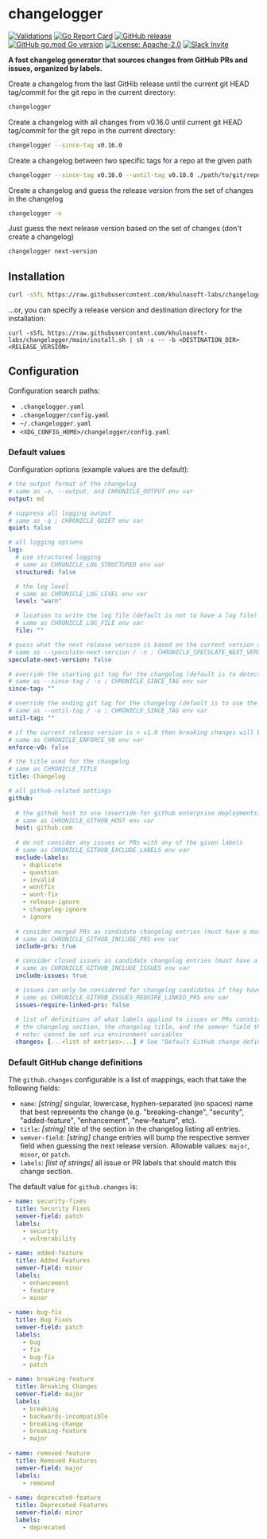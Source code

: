 # changelogger

[![Validations](https://github.com/khulnasoft-labs/changelogger/actions/workflows/validations.yaml/badge.svg)](https://github.com/khulnasoft-labs/changelogger/actions/workflows/validations.yaml)
[![Go Report Card](https://goreportcard.com/badge/github.com/khulnasoft-labs/changelogger)](https://goreportcard.com/report/github.com/khulnasoft-labs/changelogger)
[![GitHub release](https://img.shields.io/github/release/khulnasoft-labs/changelogger.svg)](https://github.com/khulnasoft-labs/changelogger/releases/latest)
[![GitHub go.mod Go version](https://img.shields.io/github/go-mod/go-version/khulnasoft-labs/changelogger.svg)](https://github.com/khulnasoft-labs/changelogger)
[![License: Apache-2.0](https://img.shields.io/badge/License-Apache%202.0-blue.svg)](https://github.com/khulnasoft-labs/changelogger/blob/main/LICENSE)
[![Slack Invite](https://img.shields.io/badge/Slack-Join-blue?logo=slack)](https://khulnasoft-labs.com/slack)


**A fast changelog generator that sources changes from GitHub PRs and issues, organized by labels.**


Create a changelog from the last GitHib release until the current git HEAD tag/commit for the git repo in the current directory:
```bash
changelogger 
```

Create a changelog with all changes from v0.16.0 until current git HEAD tag/commit for the git repo in the current directory:
```bash
changelogger --since-tag v0.16.0
```

Create a changelog between two specific tags for a repo at the given path
```bash
changelogger --since-tag v0.16.0 --until-tag v0.18.0 ./path/to/git/repo
```

Create a changelog and guess the release version from the set of changes in the changelog
```bash
changelogger -n
```

Just guess the next release version based on the set of changes (don't create a changelog)
```bash
changelogger next-version
```

## Installation

```bash
curl -sSfL https://raw.githubusercontent.com/khulnasoft-labs/changelogger/main/install.sh | sh -s -- -b /usr/local/bin
```

...or, you can specify a release version and destination directory for the installation:

```
curl -sSfL https://raw.githubusercontent.com/khulnasoft-labs/changelogger/main/install.sh | sh -s -- -b <DESTINATION_DIR> <RELEASE_VERSION>
```

## Configuration

Configuration search paths:
  - `.changelogger.yaml`
  - `.changelogger/config.yaml`
  - `~/.changelogger.yaml`
  - `<XDG_CONFIG_HOME>/changelogger/config.yaml`

### Default values

Configuration options (example values are the default):

```yaml
# the output format of the changelog
# same as -o, --output, and CHRONICLE_OUTPUT env var
output: md

# suppress all logging output
# same as -q ; CHRONICLE_QUIET env var
quiet: false

# all logging options
log:
  # use structured logging
  # same as CHRONICLE_LOG_STRUCTURED env var
  structured: false

  # the log level
  # same as CHRONICLE_LOG_LEVEL env var
  level: "warn"

  # location to write the log file (default is not to have a log file)
  # same as CHRONICLE_LOG_FILE env var
  file: ""

# guess what the next release version is based on the current version and set of changes (cannot be used with --until-tag)
# same as --speculate-next-version / -n ; CHRONICLE_SPECULATE_NEXT_VERSION env var
speculate-next-version: false

# override the starting git tag for the changelog (default is to detect the last release automatically)
# same as --since-tag / -s ; CHRONICLE_SINCE_TAG env var
since-tag: ""

# override the ending git tag for the changelog (default is to use the tag or commit at git HEAD)
# same as --until-tag / -u ; CHRONICLE_SINCE_TAG env var
until-tag: ""

# if the current release version is < v1.0 then breaking changes will bump the minor version field
# same as CHRONICLE_ENFORCE_V0 env var
enforce-v0: false

# the title used for the changelog
# same as CHRONICLE_TITLE
title: Changelog

# all github-related settings
github:
  
  # the github host to use (override for github enterprise deployments)
  # same as CHRONICLE_GITHUB_HOST env var
  host: github.com
  
  # do not consider any issues or PRs with any of the given labels
  # same as CHRONICLE_GITHUB_EXCLUDE_LABELS env var
  exclude-labels:
    - duplicate
    - question
    - invalid
    - wontfix
    - wont-fix
    - release-ignore
    - changelog-ignore
    - ignore
  
  # consider merged PRs as candidate changelog entries (must have a matching label from a 'github.changes' entry)
  # same as CHRONICLE_GITHUB_INCLUDE_PRS env var
  include-prs: true

  # consider closed issues as candidate changelog entries (must have a matching label from a 'github.changes' entry)
  # same as CHRONICLE_GITHUB_INCLUDE_ISSUES env var
  include-issues: true

  # issues can only be considered for changelog candidates if they have linked PRs that are merged (note: does NOT require github.include-issues to be set)
  # same as CHRONICLE_GITHUB_ISSUES_REQUIRE_LINKED_PRS env var
  issues-require-linked-prs: false
  
  # list of definitions of what labels applied to issues or PRs constitute a changelog entry. These entries also dictate 
  # the changelog section, the changelog title, and the semver field that best represents the class of change.
  # note: cannot be set via environment variables
  changes: [...<list of entries>...] # See "Default GitHub change definitions" section for more details

```

### Default GitHub change definitions

The `github.changes` configurable is a list of mappings, each that take the following fields:

- `name`: _[string]_ singular, lowercase, hyphen-separated (no spaces) name that best represents the change (e.g. "breaking-change", "security", "added-feature", "enhancement", "new-feature", etc).
- `title`: _[string]_ title of the section in the changelog listing all entries.
- `semver-field`: _[string]_ change entries will bump the respective semver field when guessing the next release version. Allowable values: `major`, `minor`, or `patch`.
- `labels`: _[list of strings]_ all issue or PR labels that should match this change section.

The default value for `github.changes` is:

```yaml
- name: security-fixes
  title: Security Fixes
  semver-field: patch
  labels:
    - security
    - vulnerability
  
- name: added-feature
  title: Added Features
  semver-field: minor
  labels:
    - enhancement
    - feature
    - minor
  
- name: bug-fix
  title: Bug Fixes
  semver-field: patch
  labels:
    - bug
    - fix
    - bug-fix
    - patch
  
- name: breaking-feature
  title: Breaking Changes
  semver-field: major
  labels:
    - breaking
    - backwards-incompatible
    - breaking-change
    - breaking-feature
    - major
    
- name: removed-feature
  title: Removed Features
  semver-field: major
  labels:
    - removed
  
- name: deprecated-feature
  title: Deprecated Features
  semver-field: minor
  labels:
    - deprecated
```
